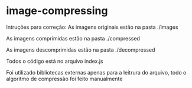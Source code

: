 # image-compressing

Intruções para correção: 
As imagens originais estão na pasta ./images 

As imagens comprimidas estão na pasta ./compressed

As imagens descomprimidas estão na pasta ./decompressed

Todos o código está no arquivo index.js

Foi utilizado bibliotecas externas apenas para a leitrura do arquivo, todo o algoritmo de compressão foi feito manualmente

